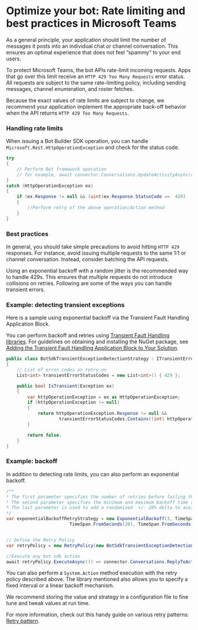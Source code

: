 # Optimize your bot: Rate limiting and best practices in Microsoft Teams

As a general principle, your application should limit the number of messages it posts into an individual chat or channel conversation. This ensures an optimal experience that does not feel “spammy” to your end users.

To protect Microsoft Teams, the bot APIs rate-limit incoming requests. Apps that go over this limit receive an `HTTP 429 Too Many Requests` error status. All requests are subject to the same rate-limiting policy, including sending messages, channel enumeration, and roster fetches.

Because the exact values of rate limits are subject to change, we recommend your application implement the appropriate back-off behavior when the API returns `HTTP 429 Too Many Requests`.

### Handling rate limits

When issuing a Bot Builder SDK operation, you can handle `Microsoft.Rest.HttpOperationException` and check for the status code.

```csharp
try
{
    // Perform Bot framework operation 
    // for example, await connector.Conversations.UpdateActivityAsync(reply);
}
catch (HttpOperationException ex)
{
    if (ex.Response != null && (uint)ex.Response.StatusCode ==  429)
    {
        //Perform retry of the above operation/Action method
    }
}
```

### Best practices

In general, you should take simple precautions to avoid hitting `HTTP 429` responses. For instance, avoid issuing multiple requests to the same 1:1 or channel conversation. Instead, consider batching the API requests.

Using an exponential backoff with a random jitter is the recommended way to handle 429s. This ensures that multiple requests do not introduce collisions on retries. Following are some of the ways you can handle transient errors.

### Example: detecting transient exceptions

Here is a sample using exponential backoff via the Transient Fault Handling Application Block.

You can perform backoff and retries using [Transient Fault Handling libraries](https://msdn.microsoft.com/en-us/library/hh680901(v=pandp.50).aspx). For guidelines on obtaining and installing the NuGet package, see [Adding the Transient Fault Handling Application Block to Your Solution](https://msdn.microsoft.com/en-us/library/hh680891(v=pandp.50).aspx).

```csharp
public class BotSdkTransientExceptionDetectionStrategy : ITransientErrorDetectionStrategy
{
    // List of error codes on retry on
    List<int> transientErrorStatusCodes = new List<int>() { 429 };

    public bool IsTransient(Exception ex)
    {
        var httpOperationException = ex as HttpOperationException;
        if (httpOperationException != null)
        {
            return httpOperationException.Response != null &&
                    transientErrorStatusCodes.Contains((int) httpOperationException.Response.StatusCode);
        }

        return false;
    }
}
```

### Example: backoff

In addition to detecting rate limits, you can also perform an exponential backoff.

```csharp
/**
* The first parameter specifies the number of retries before failing the operation.
* The second parameter specifies the minimum and maximum backoff time respectively.
* The last parameter is used to add a randomized  +/- 20% delta to avoid numerous clients all retrying simultaneously.
*/
var exponentialBackoffRetryStrategy = new ExponentialBackoff(3, TimeSpan.FromSeconds(2),
                        TimeSpan.FromSeconds(20), TimeSpan.FromSeconds(1));


// Define the Retry Policy
var retryPolicy = new RetryPolicy(new BotSdkTransientExceptionDetectionStrategy(), fixedIntervalRetryStrategy);

//Execute any bot sdk action
await retryPolicy.ExecuteAsync(() => connector.Conversations.ReplyToActivityAsync((Activity)reply)).ConfigureAwait(false);
```

You can also perform a `System.Action` method execution with the retry policy described above. The library mentioned also allows you to specify a fixed interval or a linear backoff mechanism.

We recommend storing the value and strategy in a configuration file to fine tune and tweak values at run time. 

For more information, check out this handy guide on various retry patterns: [Retry pattern](https://docs.microsoft.com/en-us/azure/architecture/patterns/retry).

